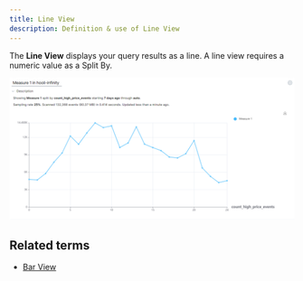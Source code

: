 ```yaml
---
title: Line View
description: Definition & use of Line View
---
```


The **Line View** displays your query results as a line. A line view requires a numeric value as a Split By.

![](./attachments/v5LineView.png)

## Related terms

- [Bar View](/measure_iq/measure-user-guides/build-queries-and-visualizations/bar-view)
